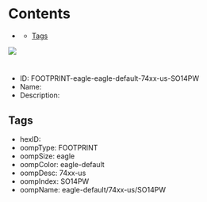 



Contents
========

* [](#)
	* [Tags](#tags)
  
![][im]
# 

- ID: FOOTPRINT-eagle-eagle-default-74xx-us-SO14PW
- Name: 
- Description: 

## Tags

- hexID: 
- oompType: FOOTPRINT
- oompSize: eagle
- oompColor: eagle-default
- oompDesc: 74xx-us
- oompIndex: SO14PW
- oompName: eagle-default/74xx-us/SO14PW



[im]: image.png
